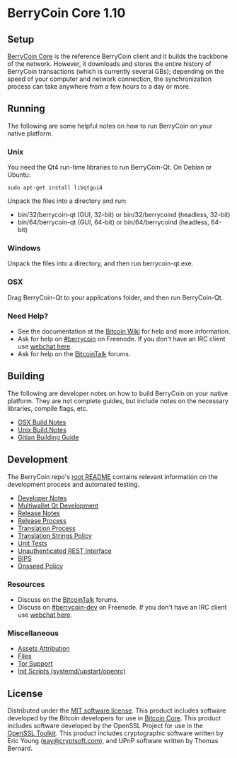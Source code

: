 BerryCoin Core 1.10
==================

Setup
---------------------
[BerryCoin Core](http://github.com/berry-coin/berrycoin/) is the reference BerryCoin client and it builds the backbone of the network. However, it downloads and stores the entire history of BerryCoin transactions (which is currently several GBs); depending on the speed of your computer and network connection, the synchronization process can take anywhere from a few hours to a day or more.

Running
---------------------
The following are some helpful notes on how to run BerryCoin on your native platform.

### Unix

You need the Qt4 run-time libraries to run BerryCoin-Qt. On Debian or Ubuntu:

	sudo apt-get install libqtgui4

Unpack the files into a directory and run:

- bin/32/berrycoin-qt (GUI, 32-bit) or bin/32/berrycoind (headless, 32-bit)
- bin/64/berrycoin-qt (GUI, 64-bit) or bin/64/berrycoind (headless, 64-bit)



### Windows

Unpack the files into a directory, and then run berrycoin-qt.exe.

### OSX

Drag BerryCoin-Qt to your applications folder, and then run BerryCoin-Qt.

### Need Help?

* See the documentation at the [Bitcoin Wiki](https://en.bitcoin.it/wiki/Main_Page)
for help and more information.
* Ask for help on [#berrycoin](http://webchat.freenode.net?channels=berrycoin) on Freenode. If you don't have an IRC client use [webchat here](http://webchat.freenode.net?channels=berrycoin).
* Ask for help on the [BitcoinTalk](https://bitcointalk.org/) forums.

Building
---------------------
The following are developer notes on how to build BerryCoin on your native platform. They are not complete guides, but include notes on the necessary libraries, compile flags, etc.

- [OSX Build Notes](build-osx.md)
- [Unix Build Notes](build-unix.md)
- [Gitian Building Guide](gitian-building.md)

Development
---------------------
The BerryCoin repo's [root README](https://github.com/berry-coin/berrycoin/blob/master/README.md) contains relevant information on the development process and automated testing.

- [Developer Notes](developer-notes.md)
- [Multiwallet Qt Development](multiwallet-qt.md)
- [Release Notes](release-notes.md)
- [Release Process](release-process.md)
- [Translation Process](translation_process.md)
- [Translation Strings Policy](translation_strings_policy.md)
- [Unit Tests](unit-tests.md)
- [Unauthenticated REST Interface](REST-interface.md)
- [BIPS](bips.md)
- [Dnsseed Policy](dnsseed-policy.md)

### Resources
* Discuss on the [BitcoinTalk](https://bitcointalk.org/) forums.
* Discuss on [#berrycoin-dev](http://webchat.freenode.net/?channels=berrycoin-dev) on Freenode. If you don't have an IRC client use [webchat here](http://webchat.freenode.net/?channels=berrycoin-dev).

### Miscellaneous
- [Assets Attribution](assets-attribution.md)
- [Files](files.md)
- [Tor Support](tor.md)
- [Init Scripts (systemd/upstart/openrc)](init.md)

License
---------------------
Distributed under the [MIT software license](http://www.opensource.org/licenses/mit-license.php).
This product includes software developed by the Bitcoin developers for use in [Bitcoin Core](https://www.bitcoin.org/). 
This product includes software developed by the OpenSSL Project for use in the [OpenSSL Toolkit](https://www.openssl.org/). This product includes
cryptographic software written by Eric Young ([eay@cryptsoft.com](mailto:eay@cryptsoft.com)), and UPnP software written by Thomas Bernard.
